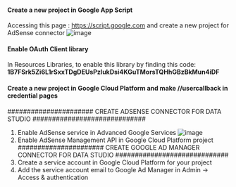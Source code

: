 #### Create a new project in Google App Script
Accessing this page : https://script.google.com and create a new project for AdSense connector
![image](https://user-images.githubusercontent.com/78246941/165710249-518dcd9f-c956-4878-be99-31699f6f45ab.png)
#### Enable OAuth Client library 
In Resources Libraries, to enable this library by finding this code: **1B7FSrk5Zi6L1rSxxTDgDEUsPzlukDsi4KGuTMorsTQHhGBzBkMun4iDF**
#### Create a new project in Google Cloud Platform and make //usercallback in credential pages
###################### CREATE ADSENSE CONNECTOR FOR DATA STUDIO #############################
1. Enable AdSense service in Advanced Google Services
![image](https://user-images.githubusercontent.com/78246941/165710651-4b133fc9-c560-4f75-a66b-0e5bb34fcd02.png)
2. Enable AdSense Management API in Google Cloud Platform project
###################### CREATE GOOGLE AD MANAGER CONNECTOR FOR DATA STUDIO #############################
1. Create a service account in Google Cloud Platform for your project
2. Add the service account email to Google Ad Manager in Admin -> Access & authentication

